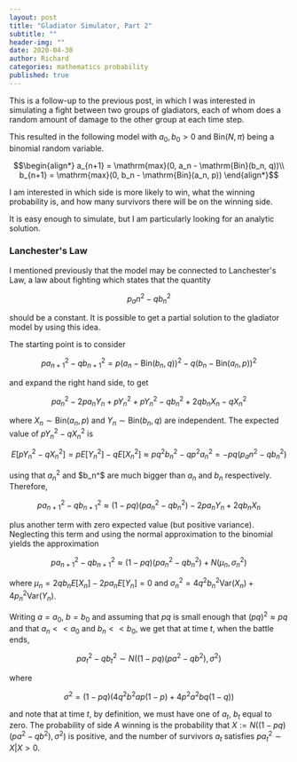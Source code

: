 ```yaml
---
layout: post
title: "Gladiator Simulator, Part 2"
subtitle: ""
header-img: ""
date: 2020-04-30
author: Richard
categories: mathematics probability
published: true
---
```


This is a follow-up to the previous post, in which I was interested in simulating a fight between two groups of gladiators, each of whom does a random amount of damage to the other group at each time step.

This resulted in the following model with $a_0, b_0 > 0$ and $\mathrm{Bin}(N, \pi)$ being a binomial random variable.

$$\begin{align*}
a_{n+1} = \mathrm{max}(0, a_n - \mathrm{Bin}(b_n, q))\\
b_{n+1} = \mathrm{max}(0, b_n - \mathrm{Bin}(a_n, p))
\end{align*}$$

I am interested in which side is more likely to win, what the winning probability is, and how many survivors there will be on the winning side.

It is easy enough to simulate, but I am particularly looking for an analytic solution.

### Lanchester's Law

I mentioned previously that the model may be connected to Lanchester's Law, a law about fighting which states that the quantity

$$p_an^2 - qb_n^2$$

should be a constant. It is possible to get a partial solution to the gladiator model by using this idea.

The starting point is to consider

$$p a_{n+1}^2 - q b_{n+1}^2 = p(a_n - \mathrm{Bin}(b_n, q))^2 - q(b_n - \mathrm{Bin}(a_n, p))^2$$

and expand the right hand side, to get

$$pa_n^2 - 2pa_nY_n + pY_n^2 + pY_n^2 - qb_n^2 + 2qb_nX_n - qX_n^2$$

where $X_n \sim \mathrm{Bin}(a_n, p)$ and $Y_n \sim \mathrm{Bin}(b_n, q)$ are independent. The expected value of $pY_n^2 - qX_n^2$ is

$$E[pY_n^2 - qX_n^2] = pE[Y_n^2] - qE[X_n^2] \approx pq^2b_n^2 - qp^2a_n^2 = -pq(p_an^2 - qb_n^2)$$

using that $a_n^2$ and $b_n^$ are much bigger than $a_n$ and $b_n$ respectively. Therefore,

$$p a_{n+1}^2 - q b_{n+1}^2 \approx (1-pq)(pa_n^2 - qb_n^2) - 2pa_nY_n + 2qb_nX_n$$

plus another term with zero expected value (but positive variance). Neglecting this term and using the normal approximation to the binomial yields the approximation

$$p a_{n+1}^2 - q b_{n+1}^2 \approx (1-pq)(pa_n^2 - qb_n^2) + N(\mu_n, \sigma_n^2)$$

where $\mu_n = 2qb_nE[X_n] - 2pa_nE[Y_n] = 0$ and $\sigma_n^2 = 4q^2b_n^2\mathrm{Var}(X_n) + 4p_n^2\mathrm{Var}(Y_n)$.

Writing $a=a_0$, $b=b_0$ and assuming that $pq$ is small enough that $(pq)^2 \approx pq$ and that $a_n << a_0$ and $b_n << b_0$, we get that at time $t$, when the battle ends,

$$pa_t^2 - qb_t^2 \sim N((1-pq)(pa^2 - qb^2), \sigma^2)$$

where

$$\sigma^2 = (1-pq)(4q^2b^2ap(1-p) + 4p^2a^2bq(1-q))$$

and note that at time $t$, by definition, we must have one of $a_t$, $b_t$ equal to zero. The probability of side $A$ winning is the probability that $X:= N((1-pq)(pa^2 - qb^2), \sigma^2)$ is positive, and the number of survivors $a_t$ satisfies $pa_t^2 \sim X | X > 0$.
